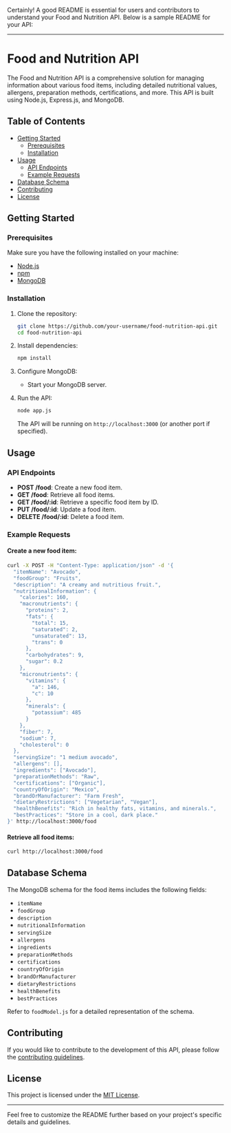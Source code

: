 Certainly! A good README is essential for users and contributors to understand your Food and Nutrition API. Below is a sample README for your API:

---

# Food and Nutrition API

The Food and Nutrition API is a comprehensive solution for managing information about various food items, including detailed nutritional values, allergens, preparation methods, certifications, and more. This API is built using Node.js, Express.js, and MongoDB.

## Table of Contents

- [Getting Started](#getting-started)
  - [Prerequisites](#prerequisites)
  - [Installation](#installation)
- [Usage](#usage)
  - [API Endpoints](#api-endpoints)
  - [Example Requests](#example-requests)
- [Database Schema](#database-schema)
- [Contributing](#contributing)
- [License](#license)

## Getting Started

### Prerequisites

Make sure you have the following installed on your machine:

- [Node.js](https://nodejs.org/)
- [npm](https://www.npmjs.com/)
- [MongoDB](https://www.mongodb.com/try/download/community)

### Installation

1. Clone the repository:

   ```bash
   git clone https://github.com/your-username/food-nutrition-api.git
   cd food-nutrition-api
   ```

2. Install dependencies:

   ```bash
   npm install
   ```

3. Configure MongoDB:

   - Start your MongoDB server.

4. Run the API:

   ```bash
   node app.js
   ```

   The API will be running on `http://localhost:3000` (or another port if specified).

## Usage

### API Endpoints

- **POST /food**: Create a new food item.
- **GET /food**: Retrieve all food items.
- **GET /food/:id**: Retrieve a specific food item by ID.
- **PUT /food/:id**: Update a food item.
- **DELETE /food/:id**: Delete a food item.

### Example Requests

#### Create a new food item:

```bash
curl -X POST -H "Content-Type: application/json" -d '{
  "itemName": "Avocado",
  "foodGroup": "Fruits",
  "description": "A creamy and nutritious fruit.",
  "nutritionalInformation": {
    "calories": 160,
    "macronutrients": {
      "proteins": 2,
      "fats": {
        "total": 15,
        "saturated": 2,
        "unsaturated": 13,
        "trans": 0
      },
      "carbohydrates": 9,
      "sugar": 0.2
    },
    "micronutrients": {
      "vitamins": {
        "a": 146,
        "c": 10
      },
      "minerals": {
        "potassium": 485
      }
    },
    "fiber": 7,
    "sodium": 7,
    "cholesterol": 0
  },
  "servingSize": "1 medium avocado",
  "allergens": [],
  "ingredients": ["Avocado"],
  "preparationMethods": "Raw",
  "certifications": ["Organic"],
  "countryOfOrigin": "Mexico",
  "brandOrManufacturer": "Farm Fresh",
  "dietaryRestrictions": ["Vegetarian", "Vegan"],
  "healthBenefits": "Rich in healthy fats, vitamins, and minerals.",
  "bestPractices": "Store in a cool, dark place."
}' http://localhost:3000/food
```

#### Retrieve all food items:

```bash
curl http://localhost:3000/food
```

## Database Schema

The MongoDB schema for the food items includes the following fields:

- `itemName`
- `foodGroup`
- `description`
- `nutritionalInformation`
- `servingSize`
- `allergens`
- `ingredients`
- `preparationMethods`
- `certifications`
- `countryOfOrigin`
- `brandOrManufacturer`
- `dietaryRestrictions`
- `healthBenefits`
- `bestPractices`

Refer to `foodModel.js` for a detailed representation of the schema.

## Contributing

If you would like to contribute to the development of this API, please follow the [contributing guidelines](CONTRIBUTING.md).

## License

This project is licensed under the [MIT License](LICENSE).

---

Feel free to customize the README further based on your project's specific details and guidelines.
